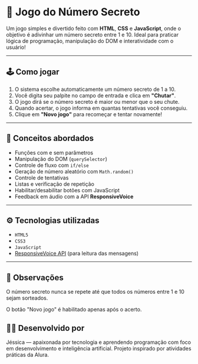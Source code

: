 # 🎯 Jogo do Número Secreto

Um jogo simples e divertido feito com **HTML**, **CSS** e **JavaScript**, onde o objetivo é adivinhar um número secreto entre 1 e 10. Ideal para praticar lógica de programação, manipulação do DOM e interatividade com o usuário!

---


## 🕹️ Como jogar

1. O sistema escolhe automaticamente um número secreto de 1 a 10.
2. Você digita seu palpite no campo de entrada e clica em **"Chutar"**.
3. O jogo dirá se o número secreto é maior ou menor que o seu chute.
4. Quando acertar, o jogo informa em quantas tentativas você conseguiu.
5. Clique em **"Novo jogo"** para recomeçar e tentar novamente!

---

## 🧠 Conceitos abordados

- Funções com e sem parâmetros
- Manipulação do DOM (`querySelector`)
- Controle de fluxo com `if/else`
- Geração de número aleatório com `Math.random()`
- Controle de tentativas
- Listas e verificação de repetição
- Habilitar/desabilitar botões com JavaScript
- Feedback em áudio com a API **ResponsiveVoice**

---

## ⚙️ Tecnologias utilizadas

- `HTML5`
- `CSS3`
- `JavaScript`
- [ResponsiveVoice API](https://responsivevoice.org/) (para leitura das mensagens)

---

## 📌 Observações
O número secreto nunca se repete até que todos os números entre 1 e 10 sejam sorteados.

O botão "Novo jogo" é habilitado apenas após o acerto.

## 👩‍💻 Desenvolvido por
Jéssica — apaixonada por tecnologia e aprendendo programação com foco em desenvolvimento e inteligência artificial.
Projeto inspirado por atividades práticas da Alura.


